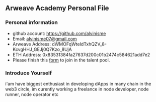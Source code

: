 ## Arweave Academy Personal File

### Personal information

- github account: https://github.com/alvinisme
- Email: alvinisme07@gmail.com
- Arweave Address: dWMOFqWteIdTxhQZV_8-KcvgHHJ_GEJj0Q7Kzo_8UjA
- ETH Address: 0x83531384fa27637d200c01b2474c584621add7e2
- Please finish this [form](https://docs.google.com/forms/d/e/1FAIpQLSfWA5fIIcBgmRppm3jNz5vmf9Mai_QMVil-2pO4r7YKn_Zhtw/viewform?usp=sf_link) to join in the talent pool.

### Introduce Yourself
 i'am have biggest enthusiast in developing dApps in many chain in the web3 circle, im curently working a freelance in node developer, node runner, node operator etc
